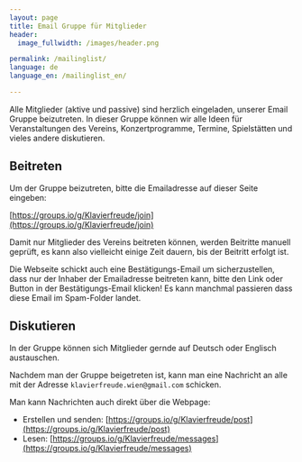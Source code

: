 ```yaml
---
layout: page
title: Email Gruppe für Mitglieder
header:
  image_fullwidth: /images/header.png

permalink: /mailinglist/
language: de
language_en: /mailinglist_en/

---
```


Alle Mitglieder (aktive und passive) sind herzlich eingeladen, unserer Email Gruppe beizutreten. 
In dieser Gruppe können wir alle Ideen für Veranstaltungen des Vereins, Konzertprogramme, Termine, Spielstätten und
vieles andere diskutieren. 

## Beitreten

Um der Gruppe beizutreten, bitte die Emailadresse auf dieser Seite eingeben: 

[https://groups.io/g/Klavierfreude/join](https://groups.io/g/Klavierfreude/join)

Damit nur Mitglieder des Vereins beitreten können, werden Beitritte manuell geprüft, es kann also vielleicht einige Zeit dauern,
bis der Beitritt erfolgt ist. 

Die Webseite schickt auch eine Bestätigungs-Email um sicherzustellen, dass nur der Inhaber der Emailadresse beitreten kann, bitte 
den Link oder Button in der Bestätigungs-Email klicken! Es kann manchmal passieren dass diese Email im Spam-Folder 
landet. 


## Diskutieren

In der Gruppe können sich Mitglieder gernde auf Deutsch oder Englisch austauschen. 


Nachdem man der Gruppe beigetreten ist, kann man eine Nachricht an alle mit der Adresse `klavierfreude.wien@gmail.com` schicken.

Man kann Nachrichten auch direkt über die Webpage:
* Erstellen und senden:  [https://groups.io/g/Klavierfreude/post](https://groups.io/g/Klavierfreude/post)
* Lesen:  [https://groups.io/g/Klavierfreude/messages](https://groups.io/g/Klavierfreude/messages)
